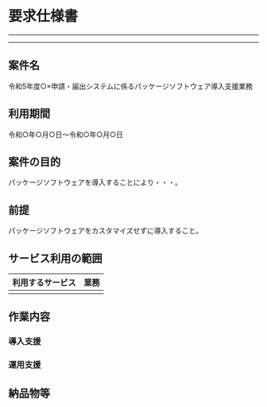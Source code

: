 # 要求仕様書

---



---

## 案件名

令和5年度○×申請・届出システムに係るパッケージソフトウェア導入支援業務

## 利用期間

令和○年○月○日～令和○年○月○日

## 案件の目的

パッケージソフトウェアを導入することにより・・・。

## 前提

パッケージソフトウェアをカスタマイズせずに導入すること。

## サービス利用の範囲

| 利用するサービス | 業務 |
| ---------------- | ---- |
|                  |      |

## 作業内容

### 導入支援

### 運用支援

## 納品物等
